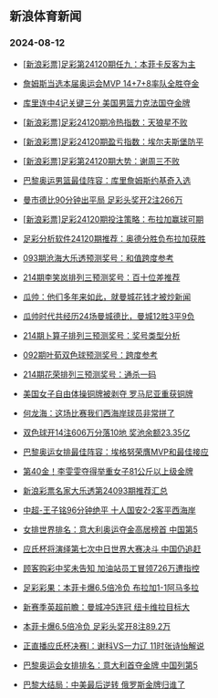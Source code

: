 ## 新浪体育新闻 
### 2024-08-12

+ [[新浪彩票]足彩第24120期任九：本菲卡反客为主](https://sports.sina.com.cn/l/2024-08-11/doc-incifkum5699131.shtml)

+ [詹姆斯当选本届奥运会MVP 14+7+8率队全胜夺金](https://sports.sina.com.cn/basketball/nba/2024-08-11/doc-incifkui8927859.shtml)

+ [库里连中4记关键三分 美国男篮力克法国夺金牌](https://sports.sina.com.cn/basketball/nba/2024-08-11/doc-incifkus0733988.shtml)

+ [[新浪彩票]足彩24120期冷热指数：天狼星不败](https://sports.sina.com.cn/l/2024-08-11/doc-incifkus0741737.shtml)

+ [[新浪彩票]足彩24120期盈亏指数：埃尔夫斯堡防平](https://sports.sina.com.cn/l/2024-08-11/doc-incifkui8934146.shtml)

+ [[新浪彩票]足彩第24120期大势：谢周三不败](https://sports.sina.com.cn/l/2024-08-11/doc-incifkuq3963689.shtml)

+ [巴黎奥运男篮最佳阵容：库里詹姆斯约基奇入选](https://sports.sina.com.cn/basketball/nba/2024-08-11/doc-incifkuq3958116.shtml)

+ [曼市德比90分钟出平局 足彩头奖开2注266万](https://sports.sina.com.cn/l/2024-08-11/doc-incifkus0740561.shtml)

+ [[新浪彩票]足彩24120期投注策略：布拉加赢球可期](https://sports.sina.com.cn/l/2024-08-11/doc-incifkus0741478.shtml)

+ [足彩分析软件24120期推荐：奥德分胜负布拉加获胜](https://sports.sina.com.cn/l/2024-08-11/doc-incifraq0611320.shtml)

+ [093期沧海大乐透预测奖号：和值跨度参考](https://sports.sina.com.cn/l/2024-08-11/doc-incihfxz5265699.shtml)

+ [214期李笑岚排列三预测奖号：百十位差推荐](https://sports.sina.com.cn/l/2024-08-11/doc-incihfxz5264045.shtml)

+ [瓜帅：他们多年来如此，就曼城花钱才被炒新闻](https://sports.sina.com.cn/g/2024-08-11/doc-incieyer5918104.shtml)

+ [瓜帅时代共经历24场曼城德比，曼城12胜3平9负](https://sports.sina.com.cn/g/2024-08-11/doc-incieyer5919647.shtml)

+ [214期卜算子排列三预测奖号：奖号类型分析](https://sports.sina.com.cn/l/2024-08-11/doc-incihfxz5263315.shtml)

+ [092期叶荀双色球预测奖号：跨度参考](https://sports.sina.com.cn/l/2024-08-11/doc-incifzsc5387447.shtml)

+ [214期花荣排列三预测奖号：通杀一码](https://sports.sina.com.cn/l/2024-08-11/doc-incihfxx8498545.shtml)

+ [美国女子自由体操铜牌被剥夺 罗马尼亚重获铜牌](https://sports.sina.com.cn/others/ticao/2024-08-11/doc-incihspv5080642.shtml)

+ [何龙海：这场比赛我们西海岸球员非常拼了](https://sports.sina.com.cn/china/j/2024-08-11/doc-incihwvt4952843.shtml)

+ [双色球开14注606万分落10地 奖池余额23.35亿](https://sports.sina.com.cn/l/2024-08-11/doc-incihspy3320939.shtml)

+ [巴黎奥运女排最佳阵容：埃格努荣膺MVP和最佳接应](https://sports.sina.com.cn/others/volleyball/2024-08-11/doc-incihwvx9979499.shtml)

+ [第40金！李雯雯夺得举重女子81公斤以上级金牌](https://sports.sina.com.cn/others/weightlift/2024-08-11/doc-incihspy3306373.shtml)

+ [新浪彩票名家大乐透第24093期推荐汇总](https://sports.sina.com.cn/l/2024-08-11/doc-incihfxx8504543.shtml)

+ [中超-王子铭96分钟绝平 十人国安2-2客平西海岸](https://sports.sina.com.cn/china/j/2024-08-11/doc-incihwvr8187477.shtml)

+ [女排世界排名：意大利奥运夺金高居榜首 中国第5](https://sports.sina.com.cn/others/volleyball/2024-08-11/doc-incihspt8312849.shtml)

+ [应氏杯将演绎第七次中日世界大赛决斗 中国仍追赶](https://sports.sina.com.cn/go/2024-08-11/doc-incihnfv8398462.shtml)

+ [顾客购彩中奖未告知 加油站员工冒领726万遭指控](https://sports.sina.com.cn/l/2024-08-12/doc-inciitzp9530712.shtml)

+ [足彩彩果：本菲卡爆6.5倍冷负 布拉加1-1阿马多拉](https://sports.sina.com.cn/l/2024-08-12/doc-inciitzf7755170.shtml)

+ [新赛季英超前瞻：曼城冲5连冠 纽卡维拉目标大](https://sports.sina.com.cn/l/2024-08-12/doc-inciitzn2756827.shtml)

+ [本菲卡爆6.5倍冷负 足彩头奖开8注89.2万](https://sports.sina.com.cn/l/2024-08-12/doc-inciitzf7755170.shtml)

+ [正直播应氏杯决赛I：谢科VS一力辽 11时张诗怡解说](https://sports.sina.com.cn/go/2024-08-12/doc-inciiyim9430373.shtml)

+ [巴黎奥运会女排排名：意大利首夺金牌 中国列第5](https://sports.sina.com.cn/others/volleyball/2024-08-11/doc-incihspy3313841.shtml)

+ [巴黎大结局：中美最后逆转 俄罗斯金牌归谁了](https://sports.sina.com.cn/g/pl/2024-08-12/doc-incikerh2563918.shtml)


